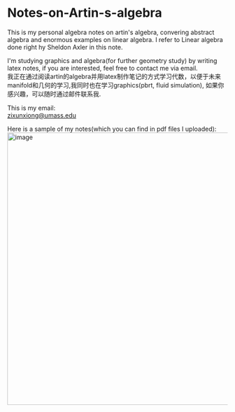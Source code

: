 # Notes-on-Artin-s-algebra
This is my personal algebra notes on artin's algebra, convering abstract algebra and enormous examples on linear algebra. I refer to Linear algebra done right hy Sheldon Axler in this note.

I'm studying graphics and algebra(for further geometry study) by writing latex notes, if you are interested, feel free to contact me via email.<br>
我正在通过阅读artin的algebra并用latex制作笔记的方式学习代数，以便于未来manifold和几何的学习,我同时也在学习graphics(pbrt, fluid simulation), 如果你感兴趣，可以随时通过邮件联系我.<br>

This is my email:<br>
zixunxiong@umass.edu <br>

Here is a sample of my notes(which you can find in pdf files I uploaded):<br>
<img width="623" alt="image" src="https://user-images.githubusercontent.com/116760304/217025591-f66b7399-9032-4adc-9c9e-6804dee36428.png">



